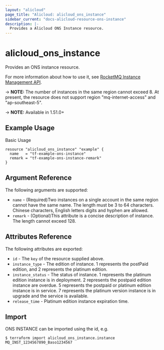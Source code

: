```yaml
---
layout: "alicloud"
page_title: "Alicloud: alicloud_ons_instance"
sidebar_current: "docs-alicloud-resource-ons-instance"
description: |-
  Provides a Alicloud ONS Instance resource.
---
```


# alicloud\_ons\_instance

Provides an ONS instance resource.

For more information about how to use it, see [RocketMQ Instance Management API](https://www.alibabacloud.com/help/doc-detail/106354.html). 

-> **NOTE:** The number of instances in the same region cannot exceed 8. At present, the resource does not support region "mq-internet-access" and "ap-southeast-5". 

-> **NOTE:** Available in 1.51.0+

## Example Usage

Basic Usage

```
resource "alicloud_ons_instance" "example" {
  name   = "tf-example-ons-instance"
  remark = "tf-example-ons-instance-remark"
}
```

## Argument Reference

The following arguments are supported:


* `name` - (Required)Two instances on a single account in the same region cannot have the same name. The length must be 3 to 64 characters. Chinese characters, English letters digits and hyphen are allowed.
* `remark` - (Optional)This attribute is a concise description of instance. The length cannot exceed 128.

## Attributes Reference

The following attributes are exported:

* `id` - The `key` of the resource supplied above.
* `instance_type` - The edition of instance. 1 represents the postPaid edition, and 2 represents the platinum edition.
* `instance_status` - The status of instance. 1 represents the platinum edition instance is in deployment. 2 represents the postpaid edition instance are overdue. 5 represents the postpaid or platinum edition instance is in service. 7 represents the platinum version instance is in upgrade and the service is available.
* `release_time` - Platinum edition instance expiration time.

## Import

ONS INSTANCE can be imported using the id, e.g.

```
$ terraform import alicloud_ons_instance.instance MQ_INST_1234567890_Baso1234567
```